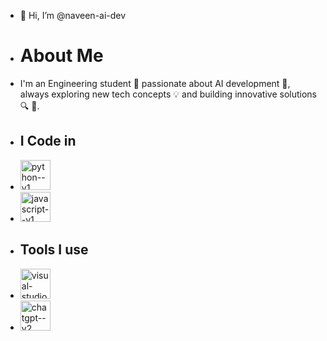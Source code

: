 - 👋 Hi, I’m @naveen-ai-dev
- # About Me
- I'm an Engineering student 🚀 passionate about AI development 🤖, always exploring new tech concepts 💡 and building innovative solutions🔍 🌟.
- ##  I Code in
- <img width="48" height="48" src="https://img.icons8.com/color/48/python--v1.png" alt="python--v1"/>
- <img width="48" height="48" src="https://img.icons8.com/color/48/javascript--v1.png" alt="javascript--v1"/>

- ## Tools I use
- <img width="48" height="48" src="https://img.icons8.com/color/48/visual-studio-code-2019.png" alt="visual-studio-code-2019"/>
- <img width="48" height="48" src="https://img.icons8.com/fluency/48/chatgpt--v2.png" alt="chatgpt--v2"/>

  

<!---
Naveen06ai/Naveen06ai is a ✨ special ✨ repository because its `README.md` (this file) appears on your GitHub profile.
You can click the Preview link to take a look at your changes.
--->
